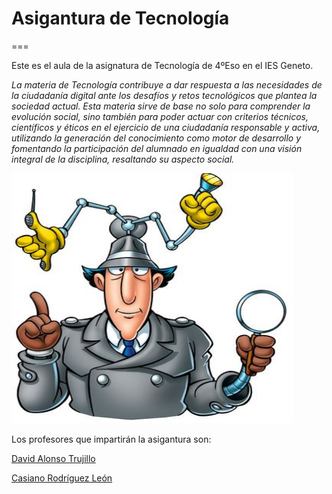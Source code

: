 # Asigantura de Tecnología
===

Este es el aula de la asignatura de Tecnología de 4ºEso en el IES Geneto.

*La materia de Tecnología contribuye a dar respuesta a las necesidades de la ciudadanía digital ante los desafíos y retos tecnológicos que plantea la sociedad actual. Esta materia sirve de base no solo para comprender la evolución social, sino también para poder actuar con criterios técnicos, científicos y éticos en el ejercicio de una ciudadanía responsable y activa, utilizando la generación del conocimiento como motor de desarrollo y fomentando la participación del alumnado en igualdad con una visión integral de la disciplina, resaltando su aspecto social.*

<img src="https://github.com/ULL-MFP-AET-2324/equipos-eq-david-joana/blob/main/image/inspector.jpg"  width="450" height="400" />

Los profesores que impartirán la asigantura son:

[David Alonso Trujillo](https://github.com/DAT-995)

[Casiano Rodríguez León](https://github.com/casiano-rodriguez)
